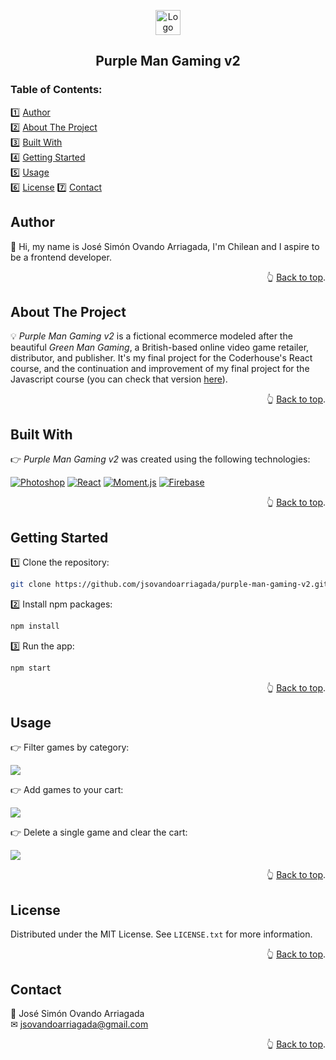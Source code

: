 <a name="readme-top"></a>

<!-- PROJECT LOGO -->
<div align="center">
  <a href="https://github.com/jsovandoarriagada/purple-man-gaming-v2">
    <img src="https://i.ibb.co/gWDVHGx/logo.png" alt="Logo" width="40" height="40">
  </a>
  <h2 align="center">Purple Man Gaming v2</h2>
</div>

<!-- TABLE OF CONTENTS -->
<h3>Table of Contents:</h3>

1️⃣ <a href="#author">Author</a>\
2️⃣ <a href="#about-the-project">About The Project</a>\
3️⃣ <a href="#built-with">Built With</a>\
4️⃣ <a href="#getting-started">Getting Started</a>\
5️⃣ <a href="#usage">Usage</a>\
6️⃣ <a href="#license">License</a>
7️⃣ <a href="#contact">Contact</a>

<!-- AUTHOR -->
## Author

👋 Hi, my name is José Simón Ovando Arriagada, I'm Chilean and I aspire to be a frontend developer.

<p align="right">👆 <a href="#readme-top">Back to top</a>.</p>

<!-- ABOUT THE PROJECT -->
## About The Project

💡 <em>Purple Man Gaming v2</em> is a fictional ecommerce modeled after the beautiful <em>Green Man Gaming</em>, a British-based online video game retailer, distributor, and publisher. It's my final project for the Coderhouse's React course, and the continuation and improvement of my final project for the Javascript course (you can check that version <a href="https://jsovandoarriagada.github.io/purple-man-gaming/">here</a>).

<p align="right">👆 <a href="#readme-top">Back to top</a>.</p>

<!-- BUILT WITH -->
## Built With

👉 <em>Purple Man Gaming v2</em> was created using the following technologies:

[![Photoshop][Photoshop]][Photoshop-url] [![React][React]][React-url] [![Moment.js][Moment.js]][Moment.js-url] [![Firebase][Firebase]][Firebase-url]

<p align="right">👆 <a href="#readme-top">Back to top</a>.</p>

<!-- GETTING STARTED -->
## Getting Started

1️⃣ Clone the repository:
   ```sh
   git clone https://github.com/jsovandoarriagada/purple-man-gaming-v2.git
   ```
2️⃣ Install npm packages:
   ```sh
   npm install
   ```
3️⃣ Run the app:
   ```sh
   npm start
   ```

<p align="right">👆 <a href="#readme-top">Back to top</a>.</p>

<!-- USAGE -->
## Usage
<p>👉 Filter games by category:</p>
<p>
  <img src="https://i.ibb.co/BZ1kd9H/navigate.gif" />
</p>
<p>👉 Add games to your cart:</p>
<p>
  <img src="https://i.ibb.co/K0kttJC/add-to-cart.gif" />
</p>
<p>👉 Delete a single game and clear the cart:</p>
<p>
  <img src="https://i.ibb.co/p29h010/remove-and-clear.gif" />
</p>

<p align="right">👆 <a href="#readme-top">Back to top</a>.</p>

<!-- LICENSE -->
## License

Distributed under the MIT License. See `LICENSE.txt` for more information.

<p align="right">👆 <a href="#readme-top">Back to top</a>.</p>

<!-- CONTACT -->
## Contact

📛 José Simón Ovando Arriagada\
✉ jsovandoarriagada@gmail.com

<p align="right">👆 <a href="#readme-top">Back to top</a>.</p>

<!-- MARKDOWN LINKS & IMAGES -->
[React]: https://img.shields.io/badge/React-20232A?style=for-the-badge&logo=react&logoColor=white
[React-url]: https://reactjs.org/
[Firebase]: https://img.shields.io/badge/Firebase-039BE5?style=for-the-badge&logo=Firebase&logoColor=white
[Firebase-url]: https://firebase.google.com/
[Photoshop]: https://img.shields.io/badge/photoshop-001e36?style=for-the-badge&logo=adobe%20photoshop&logoColor=white
[Photoshop-url]: https://www.adobe.com/products/photoshop.html
[Moment.js]: https://img.shields.io/badge/Moment.js-red?style=for-the-badge&logo=Clockify&logoColor=white
[Moment.js-url]: https://momentjs.com/




